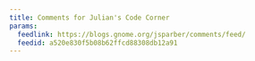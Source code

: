 ```yaml
---
title: Comments for Julian's Code Corner
params:
  feedlink: https://blogs.gnome.org/jsparber/comments/feed/
  feedid: a520e830f5b08b62ffcd88308db12a91
---
```


